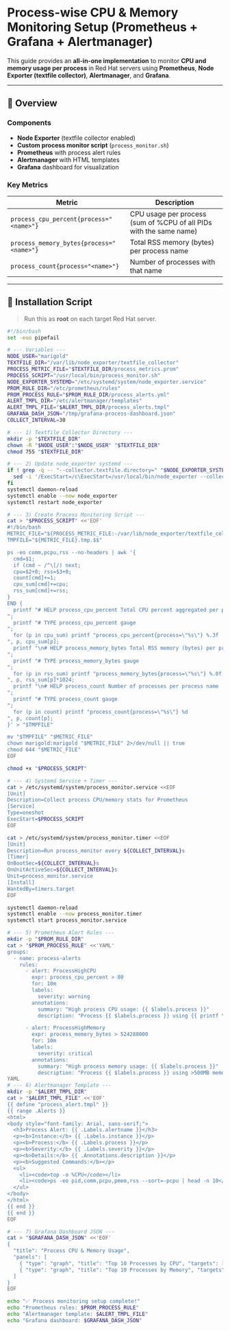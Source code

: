 # Process-wise CPU & Memory Monitoring Setup (Prometheus + Grafana + Alertmanager)

This guide provides an **all-in-one implementation** to monitor **CPU and memory usage per process** in Red Hat servers using **Prometheus**, **Node Exporter (textfile collector)**, **Alertmanager**, and **Grafana**.

---

## 🔧 Overview

### Components
- **Node Exporter** (textfile collector enabled)
- **Custom process monitor script** (`process_monitor.sh`)
- **Prometheus** with process alert rules
- **Alertmanager** with HTML templates
- **Grafana** dashboard for visualization

### Key Metrics
| Metric | Description |
|--------|-------------|
| `process_cpu_percent{process="<name>"}` | CPU usage per process (sum of %CPU of all PIDs with the same name) |
| `process_memory_bytes{process="<name>"}` | Total RSS memory (bytes) per process name |
| `process_count{process="<name>"}` | Number of processes with that name |

---

## 🚀 Installation Script

> Run this as **root** on each target Red Hat server.

```bash
#!/bin/bash
set -euo pipefail

# --- Variables ---
NODE_USER="marigold"
TEXTFILE_DIR="/var/lib/node_exporter/textfile_collector"
PROCESS_METRIC_FILE="$TEXTFILE_DIR/process_metrics.prom"
PROCESS_SCRIPT="/usr/local/bin/process_monitor.sh"
NODE_EXPORTER_SYSTEMD="/etc/systemd/system/node_exporter.service"
PROM_RULE_DIR="/etc/prometheus/rules"
PROM_PROCESS_RULE="$PROM_RULE_DIR/process_alerts.yml"
ALERT_TMPL_DIR="/etc/alertmanager/templates"
ALERT_TMPL_FILE="$ALERT_TMPL_DIR/process_alerts.tmpl"
GRAFANA_DASH_JSON="/tmp/grafana-process-dashboard.json"
COLLECT_INTERVAL=30

# --- 1) Textfile Collector Directory ---
mkdir -p "$TEXTFILE_DIR"
chown -R "$NODE_USER":"$NODE_USER" "$TEXTFILE_DIR"
chmod 755 "$TEXTFILE_DIR"

# --- 2) Update node_exporter systemd ---
if ! grep -q -- "--collector.textfile.directory=" "$NODE_EXPORTER_SYSTEMD" 2>/dev/null; then
  sed -i '/ExecStart=/c\ExecStart=/usr/local/bin/node_exporter --collector.textfile.directory='"$TEXTFILE_DIR" "$NODE_EXPORTER_SYSTEMD"
fi
systemctl daemon-reload
systemctl enable --now node_exporter
systemctl restart node_exporter

# --- 3) Create Process Monitoring Script ---
cat > "$PROCESS_SCRIPT" <<'EOF'
#!/bin/bash
METRIC_FILE="${PROCESS_METRIC_FILE:-/var/lib/node_exporter/textfile_collector/process_metrics.prom}"
TMPFILE="${METRIC_FILE}.tmp.$$"

ps -eo comm,pcpu,rss --no-headers | awk '{
  cmd=$1;
  if (cmd ~ /^\[/) next;
  cpu=$2+0; rss=$3+0;
  count[cmd]+=1;
  cpu_sum[cmd]+=cpu;
  rss_sum[cmd]+=rss;
}
END {
  printf "# HELP process_cpu_percent Total CPU percent aggregated per process name
";
  printf "# TYPE process_cpu_percent gauge
";
  for (p in cpu_sum) printf "process_cpu_percent{process=\"%s\"} %.3f
", p, cpu_sum[p];
  printf "\n# HELP process_memory_bytes Total RSS memory (bytes) per process name
";
  printf "# TYPE process_memory_bytes gauge
";
  for (p in rss_sum) printf "process_memory_bytes{process=\"%s\"} %.0f
", p, rss_sum[p]*1024;
  printf "\n# HELP process_count Number of processes per process name
";
  printf "# TYPE process_count gauge
";
  for (p in count) printf "process_count{process=\"%s\"} %d
", p, count[p];
}' > "$TMPFILE"

mv "$TMPFILE" "$METRIC_FILE"
chown marigold:marigold "$METRIC_FILE" 2>/dev/null || true
chmod 644 "$METRIC_FILE"
EOF

chmod +x "$PROCESS_SCRIPT"

# --- 4) Systemd Service + Timer ---
cat > /etc/systemd/system/process_monitor.service <<EOF
[Unit]
Description=Collect process CPU/memory stats for Prometheus
[Service]
Type=oneshot
ExecStart=$PROCESS_SCRIPT
EOF

cat > /etc/systemd/system/process_monitor.timer <<EOF
[Unit]
Description=Run process_monitor every ${COLLECT_INTERVAL}s
[Timer]
OnBootSec=${COLLECT_INTERVAL}s
OnUnitActiveSec=${COLLECT_INTERVAL}s
Unit=process_monitor.service
[Install]
WantedBy=timers.target
EOF

systemctl daemon-reload
systemctl enable --now process_monitor.timer
systemctl start process_monitor.service

# --- 5) Prometheus Alert Rules ---
mkdir -p "$PROM_RULE_DIR"
cat > "$PROM_PROCESS_RULE" <<'YAML'
groups:
  - name: process-alerts
    rules:
      - alert: ProcessHighCPU
        expr: process_cpu_percent > 80
        for: 10m
        labels:
          severity: warning
        annotations:
          summary: "High process CPU usage: {{ $labels.process }}"
          description: "Process {{ $labels.process }} using {{ printf \"%.2f\" $value }}% CPU on {{ $labels.instance }}"

      - alert: ProcessHighMemory
        expr: process_memory_bytes > 524288000
        for: 10m
        labels:
          severity: critical
        annotations:
          summary: "High process memory usage: {{ $labels.process }}"
          description: "Process {{ $labels.process }} using >500MB memory on {{ $labels.instance }}"
YAML
# --- 6) Alertmanager Template ---
mkdir -p "$ALERT_TMPL_DIR"
cat > "$ALERT_TMPL_FILE" <<'EOF'
{{ define "process_alert.tmpl" }}
{{ range .Alerts }}
<html>
<body style="font-family: Arial, sans-serif;">
  <h3>Process Alert: {{ .Labels.alertname }}</h3>
  <p><b>Instance:</b> {{ .Labels.instance }}</p>
  <p><b>Process:</b> {{ .Labels.process }}</p>
  <p><b>Severity:</b> {{ .Labels.severity }}</p>
  <p><b>Details:</b> {{ .Annotations.description }}</p>
  <p><b>Suggested Commands:</b></p>
  <ul>
    <li><code>top -o %CPU</code></li>
    <li><code>ps -eo pid,comm,pcpu,pmem,rss --sort=-pcpu | head -n 10</code></li>
  </ul>
</body>
</html>
{{ end }}
{{ end }}
EOF

# --- 7) Grafana Dashboard JSON ---
cat > "$GRAFANA_DASH_JSON" <<'EOF'
{
  "title": "Process CPU & Memory Usage",
  "panels": [
    { "type": "graph", "title": "Top 10 Processes by CPU", "targets": [{ "expr": "topk(10, process_cpu_percent)", "legendFormat": "{{process}}" }] },
    { "type": "graph", "title": "Top 10 Processes by Memory", "targets": [{ "expr": "topk(10, process_memory_bytes)", "legendFormat": "{{process}}" }] }
  ]
}
EOF

echo "✅ Process monitoring setup complete!"
echo "Prometheus rules: $PROM_PROCESS_RULE"
echo "Alertmanager template: $ALERT_TMPL_FILE"
echo "Grafana dashboard: $GRAFANA_DASH_JSON"
